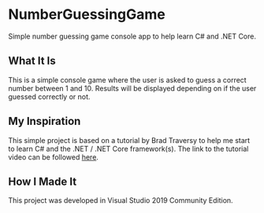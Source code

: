 # NumberGuessingGame
Simple number guessing game console app to help learn C# and .NET Core.

## What It Is

This is a simple console game where the user is asked to guess a correct number between 1 and 10. Results will be displayed depending on if the user guessed correctly or not.

## My Inspiration

This simple project is based on a tutorial by Brad Traversy to help me start to learn C# and the .NET / .NET Core framework(s).
The link to the tutorial video can be followed [here](https://www.youtube.com/watch?v=GcFJjpMFJvI&t=223s).

## How I Made It

This project was developed in Visual Studio 2019 Community Edition.
